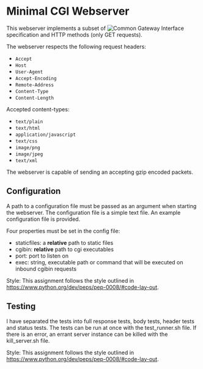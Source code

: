 # Minimal CGI Webserver

This webserver implements a subset of  ![Common Gateway Interface](https://tools.ietf.org/html/rfc3875) specification and HTTP methods (only GET requests). 

The webserver respects the following request headers:
- `Accept`
- `Host`
- `User-Agent`
- `Accept-Encoding`
- `Remote-Address`
- `Content-Type`
- `Content-Length`

Accepted content-types:
- `text/plain`
- `text/html`
- `application/javascript`
- `text/css`
- `image/png`
- `image/jpeg`
- `text/xml`

The webserver is capable of sending an accepting gzip encoded packets.

## Configuration
A path to a configuration file must be passed as an argument when starting the webserver. The configuration file is a simple text file. An example configuration file is provided.

Four properties must be set in the config file:
- staticfiles: a **relative** path to static files
- cgibin: **relative** path to cgi executables
- port: port to listen on
- exec: string, executable path or command that will be executed on inbound cgibin requests

Style: This assignment follows the style outlined in https://www.python.org/dev/peps/pep-0008/#code-lay-out.

## Testing
I have separated the tests into full response tests, body tests, header tests and status tests. The tests can be run at once with the test\_runner.sh file. If there is an error, an errant server
  instance can be killed with the kill\_server.sh file.

Style: This assignment follows the style outlined in https://www.python.org/dev/peps/pep-0008/#code-lay-out.

